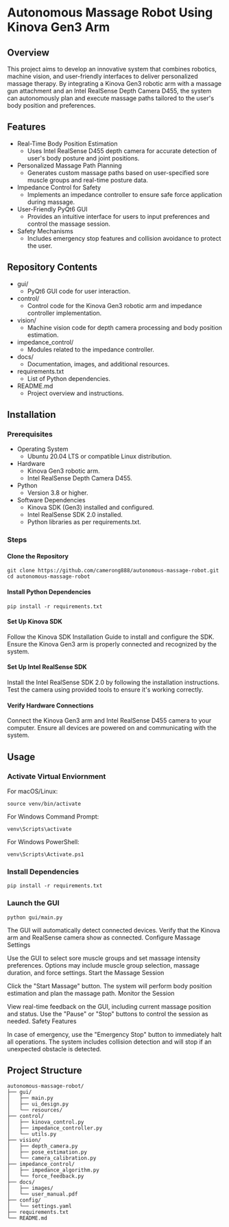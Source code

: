 # Autonomous Massage Robot Using Kinova Gen3 Arm

## Overview

This project aims to develop an innovative system that combines robotics, machine vision, and user-friendly interfaces to deliver personalized massage therapy. By integrating a Kinova Gen3 robotic arm with a massage gun attachment and an Intel RealSense Depth Camera D455, the system can autonomously plan and execute massage paths tailored to the user's body position and preferences.

## Features

* Real-Time Body Position Estimation
  * Uses Intel RealSense D455 depth camera for accurate detection of user's body posture and joint positions.
* Personalized Massage Path Planning
  * Generates custom massage paths based on user-specified sore muscle groups and real-time posture data.
* Impedance Control for Safety
  * Implements an impedance controller to ensure safe force application during massage.
* User-Friendly PyQt6 GUI
  * Provides an intuitive interface for users to input preferences and control the massage session.
* Safety Mechanisms
  * Includes emergency stop features and collision avoidance to protect the user.

## Repository Contents

* gui/
  * PyQt6 GUI code for user interaction.
* control/
  * Control code for the Kinova Gen3 robotic arm and impedance controller implementation.
* vision/
  * Machine vision code for depth camera processing and body position estimation.
* impedance_control/
  * Modules related to the impedance controller.
* docs/
  * Documentation, images, and additional resources.
* requirements.txt
  * List of Python dependencies.
* README.md
  * Project overview and instructions.

## Installation

### Prerequisites

* Operating System
  * Ubuntu 20.04 LTS or compatible Linux distribution.
* Hardware
  * Kinova Gen3 robotic arm.
  * Intel RealSense Depth Camera D455.
* Python
  * Version 3.8 or higher.
* Software Dependencies
  * Kinova SDK (Gen3) installed and configured.
  * Intel RealSense SDK 2.0 installed.
  * Python libraries as per requirements.txt.

### Steps

#### Clone the Repository

```
git clone https://github.com/camerong888/autonomous-massage-robot.git
cd autonomous-massage-robot
```

#### Install Python Dependencies

```
pip install -r requirements.txt
```

#### Set Up Kinova SDK

Follow the Kinova SDK Installation Guide to install and configure the SDK.
Ensure the Kinova Gen3 arm is properly connected and recognized by the system.

#### Set Up Intel RealSense SDK

Install the Intel RealSense SDK 2.0 by following the installation instructions.
Test the camera using provided tools to ensure it's working correctly.

#### Verify Hardware Connections

Connect the Kinova Gen3 arm and Intel RealSense D455 camera to your computer.
Ensure all devices are powered on and communicating with the system.

## Usage

### Activate Virtual Enviornment

For macOS/Linux:

```
source venv/bin/activate
```

For Windows Command Prompt:

```
venv\Scripts\activate
```

For Windows PowerShell:

```
venv\Scripts\Activate.ps1
```

### Install Dependencies

```
pip install -r requirements.txt
```

### Launch the GUI

```
python gui/main.py
```

The GUI will automatically detect connected devices.
Verify that the Kinova arm and RealSense camera show as connected.
Configure Massage Settings

Use the GUI to select sore muscle groups and set massage intensity preferences.
Options may include muscle group selection, massage duration, and force settings.
Start the Massage Session

Click the "Start Massage" button.
The system will perform body position estimation and plan the massage path.
Monitor the Session

View real-time feedback on the GUI, including current massage position and status.
Use the "Pause" or "Stop" buttons to control the session as needed.
Safety Features

In case of emergency, use the "Emergency Stop" button to immediately halt all operations.
The system includes collision detection and will stop if an unexpected obstacle is detected.

## Project Structure

```
autonomous-massage-robot/
├── gui/
│   ├── main.py
│   ├── ui_design.py
│   └── resources/
├── control/
│   ├── kinova_control.py
│   ├── impedance_controller.py
│   └── utils.py
├── vision/
│   ├── depth_camera.py
│   ├── pose_estimation.py
│   └── camera_calibration.py
├── impedance_control/
│   ├── impedance_algorithm.py
│   └── force_feedback.py
├── docs/
│   ├── images/
│   └── user_manual.pdf
├── config/
│   └── settings.yaml
├── requirements.txt
└── README.md
```
